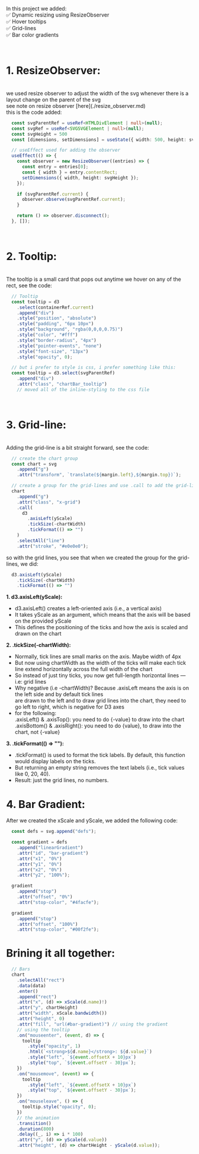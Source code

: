 In this project we added: <br>
  ✅ Dynamic resizing using ResizeObserver <br>
  ✅ Hover tooltips <br>
  ✅ Grid-lines <br>
  ✅ Bar color gradients

<br>

# **1. ResizeObserver**:
<br>
we used resize observer to adjust the width of the svg whenever there is a layout change
on the parent of the svg <br>
see note on resize observer [here](./resize_observer.md) <br>
this is the code added:

```ts
  const svgParentRef = useRef<HTMLDivElement | null>(null);
  const svgRef = useRef<SVGSVGElement | null>(null);
  const svgHeight = 500
  const [dimensions, setDimensions] = useState({ width: 500, height: svgHeight });

  // useEffect used for adding the observer
  useEffect(() => {
    const observer = new ResizeObserver((entries) => {
      const entry = entries[0];
      const { width } = entry.contentRect;
      setDimensions({ width, height: svgHeight });
    });

    if (svgParentRef.current) {
      observer.observe(svgParentRef.current);
    }

    return () => observer.disconnect();
  }, []);
```

<br>

# **2. Tooltip**:
<br>
The tooltip is a small card that pops out anytime we hover on any of the rect, see the code:
<br>

```ts
  // Tooltip
  const tooltip = d3
    .select(containerRef.current)
    .append("div")
    .style("position", "absolute")
    .style("padding", "6px 10px")
    .style("background", "rgba(0,0,0,0.75)")
    .style("color", "#fff")
    .style("border-radius", "4px")
    .style("pointer-events", "none")
    .style("font-size", "13px")
    .style("opacity", 0);

  // but i prefer to style is css, i prefer something like this:
  const tooltip = d3.select(svgParentRef)
    .append("div")
    .attr("class", "chartBar_tooltip")
    // moved all of the inline-styling to the css file
```

<br>

# **3. Grid-line**:
<br>
Adding the grid-line is a bit straight forward, see the code:

```ts
  // create the chart group
  const chart = svg
    .append("g")
    .attr("transform", `translate(${margin.left},${margin.top})`);

  // create a group for the grid-lines and use .call to add the grid-lines to the group
  chart
    .append("g")
    .attr("class", "x-grid")
    .call(
      d3
        .axisLeft(yScale)
        .tickSize(-chartWidth)
        .tickFormat(() => "")
    )
    .selectAll("line")
    .attr("stroke", "#e0e0e0");
```
so with the grid lines, you see that when we created the group for the grid-lines, we did:<br>

```ts
  d3.axisLeft(yScale)
    .tickSize(-chartWidth)
    .tickFormat(() => "")
```

**1. d3.axisLeft(yScale):**
  - d3.axisLeft() creates a left-oriented axis (i.e., a vertical axis)
  - It takes yScale as an argument, which means that the axis will be based on the provided yScale
  - This defines the positioning of the ticks and how the axis is scaled and drawn on the chart

**2. .tickSize(-chartWidth):**
  - Normally, tick lines are small marks on the axis. Maybe width of 4px
  - But now using chartWidth as the width of the ticks will make each tick line extend horizontally across the full width of the chart
  - So instead of just tiny ticks, you now get full-length horizontal lines — i.e: grid lines
  - Why negative (i.e -chartWidth)? Because .axisLeft means the axis is on the left side and by default tick lines <br> are drawn to the left and to draw grid lines into the chart, they need to go left to right, which is negative for D3 axes
  - for the following: <br>
    .axisLeft() & .axisTop(): you need to do {-value} to draw into the chart
    .axisBottom() & .axisRight(): you need to do {value}, to draw into the chart, not {-value}

**3. .tickFormat(() => ""):**
  - .tickFormat() is used to format the tick labels. By default, this function would display labels on the ticks. <br>
  - But returning an empty string removes the text labels (i.e., tick values like 0, 20, 40).
  - Result: just the grid lines, no numbers.

# **4. Bar Gradient**:
After we created the xScale and yScale, we added the following code:

```ts
  const defs = svg.append("defs");

  const gradient = defs
    .append("linearGradient")
    .attr("id", "bar-gradient")
    .attr("x1", "0%")
    .attr("y1", "0%")
    .attr("x2", "0%")
    .attr("y2", "100%");

  gradient
    .append("stop")
    .attr("offset", "0%")
    .attr("stop-color", "#4facfe");

  gradient
    .append("stop")
    .attr("offset", "100%")
    .attr("stop-color", "#00f2fe");
```


# Brining it all together:


```ts
  // Bars
  chart
    .selectAll("rect")
    .data(data)
    .enter()
    .append("rect")
    .attr("x", (d) => xScale(d.name)!)
    .attr("y", chartHeight)
    .attr("width", xScale.bandwidth())
    .attr("height", 0)
    .attr("fill", "url(#bar-gradient)") // using the gradient
    // using the tooltip
    .on("mouseenter", (event, d) => {
      tooltip
        .style("opacity", 1)
        .html(`<strong>${d.name}</strong>: ${d.value}`)
        .style("left", `${event.offsetX + 10}px`)
        .style("top", `${event.offsetY - 30}px`);
    })
    .on("mousemove", (event) => {
      tooltip
        .style("left", `${event.offsetX + 10}px`)
        .style("top", `${event.offsetY - 30}px`);
    })
    .on("mouseleave", () => {
      tooltip.style("opacity", 0);
    })
    // the animation
    .transition()
    .duration(800)
    .delay((_, i) => i * 100)
    .attr("y", (d) => yScale(d.value))
    .attr("height", (d) => chartHeight - yScale(d.value));
```